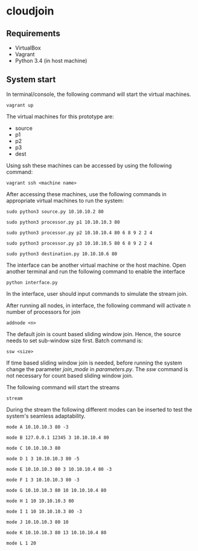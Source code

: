 # cloudjoin
## Requirements
* VirtualBox
* Vagrant
* Python 3.4 (in host machine)

## System start
In terminal/console,  the following command will start the virtual machines.

```
vagrant up
```

The virtual machines for this prototype are:
* source
* p1
* p2
* p3
* dest

Using ssh these machines can be accessed by using the following command:
```
vagrant ssh <machine name>
```

After accessing these machines, use the following commands in appropriate virtual machines to run the system:
```
sudo python3 source.py 10.10.10.2 80
```
```
sudo python3 processor.py p1 10.10.10.3 80
```
```
sudo python3 processor.py p2 10.10.10.4 80 6 8 9 2 2 4
```
```
sudo python3 processor.py p3 10.10.10.5 80 6 8 9 2 2 4
```
```
sudo python3 destination.py 10.10.10.6 80
```

The interface can be another virtual machine or the host machine. Open another terminal and run the following command to enable the interface

```
python interface.py
```

In the interface, user should input commands to simulate the stream join.

After running all nodes, in interface, the following command will activate n number of processors for join
```
addnode <n>
```
The default join is count based sliding window join. Hence, the source needs to set sub-window size first. Batch command is:

```
ssw <size>
```

If time based sliding window join is needed, before running the system change the parameter  *join_mode* in *parameters.py*. The *ssw* command is not necessary for count based sliding window join.

The following command will start the streams

```
stream
```

During the stream the following different modes can be inserted to test the system's seamless adaptability.

```
mode A 10.10.10.3 80 -3
```
```
mode B 127.0.0.1 12345 3 10.10.10.4 80
```
```
mode C 10.10.10.3 80
```
```
mode D 1 3 10.10.10.3 80 -5
```
```
mode E 10.10.10.3 80 3 10.10.10.4 80 -3
```
```
mode F 1 3 10.10.10.3 80 -3
```
```
mode G 10.10.10.3 80 10 10.10.10.4 80
```
```
mode H 1 10 10.10.10.3 80
```
```
mode I 1 10 10.10.10.3 80 -3
```
```
mode J 10.10.10.3 80 10
```
```
mode K 10.10.10.3 80 13 10.10.10.4 80
```
```
mode L 1 20
```
